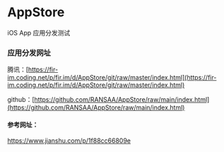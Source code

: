 # AppStore
iOS App 应用分发测试


### 应用分发网址
腾讯：[https://fir-im.coding.net/p/fir.im/d/AppStore/git/raw/master/index.html](https://fir-im.coding.net/p/fir.im/d/AppStore/git/raw/master/index.html)

github：[https://github.com/RANSAA/AppStore/raw/main/index.html](https://github.com/RANSAA/AppStore/raw/main/index.html)


#### 参考网址：
https://www.jianshu.com/p/1f88cc66809e

